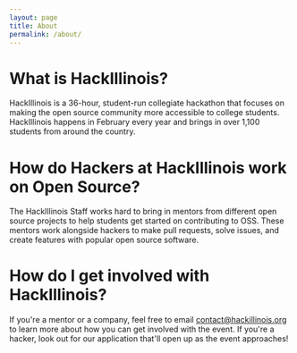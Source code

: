 ```yaml
---
layout: page
title: About
permalink: /about/
---
```


# What is HackIllinois?

HackIllinois is a 36-hour, student-run collegiate hackathon that focuses on making the open source community more accessible to college students. HackIllinois happens in February every year and brings in over 1,100 students from around the country. 

# How do Hackers at HackIllinois work on Open Source?

The HackIllinois Staff works hard to bring in mentors from different open source projects to help students get started on contributing to OSS. These mentors work alongside hackers to make pull requests, solve issues, and create features with popular open source software. 

# How do I get involved with HackIllinois?

If you're a mentor or a company, feel free to email contact@hackillinois.org to learn more about how you can get involved with the event. If you're a hacker, look out for our application that'll open up as the event approaches!

